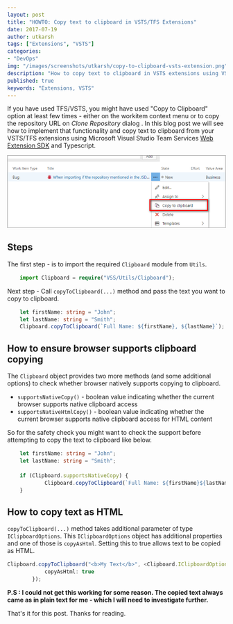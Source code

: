 ```yaml
---
layout: post
title: "HOWTO: Copy text to clipboard in VSTS/TFS Extensions"
date: 2017-07-19
author: utkarsh
tags: ["Extensions", "VSTS"]
categories:
- "DevOps"
img: "/images/screenshots/utkarsh/copy-to-clipboard-vsts-extension.png"
description: "How to copy text to clipboard in VSTS extensions using VSTS Web Extension SDK"
published: true
keywords: "Extensions, VSTS"
---
```

If you have used TFS/VSTS, you might have used "Copy to Clipboard" option at least few times - either on the workitem context menu or to copy the repository URL on *Clone Repository* dialog . In this blog post we will see how to implement that functionality and copy text to clipboard from your VSTS/TFS extensions using Microsoft Visual Studio Team Services [Web Extension SDK](https://github.com/Microsoft/vss-web-extension-sdk) and Typescript.

<!--more-->

![Image](/images/screenshots/utkarsh/copy-to-clipboard-vsts-extension.png)


## Steps ##

The first step - is to import the required `Clipboard` module from `Utils`.

```typescript
	import Clipboard = require("VSS/Utils/Clipboard");
``` 

Next step - Call `copyToClipboard(...)` method and pass the text you want to copy to clipboard.

```typescript
	let firstName: string = "John";
	let lastName: string = "Smith";
	Clipboard.copyToClipboard(`Full Name: ${firstName}, ${lastName}`);
```

## How to ensure browser supports clipboard copying ##

The `Clipboard` object provides two more methods (and some additional options) to check whether browser natively supports copying to clipboard.

- `supportsNativeCopy()` - boolean value indicating whether the current browser supports native clipboard access
- `supportsNativeHtmlCopy()` - boolean value indicating whether the current browser supports native clipboard access for HTML content

So for the safety check you might want to check the support before attempting to copy the text to clipboard like below.


```typescript
	let firstName: string = "John";
	let lastName: string = "Smith";

	if (Clipboard.supportsNativeCopy) {
            Clipboard.copyToClipboard(`Full Name: ${firstName}${lastName}`);
    }
```

## How to copy text as HTML ##

`copyToClipboard(...)` method takes additional parameter of type `IClipboardOptions`. This `IClipboardOptions` object has additional properties and one of those is `copyAsHtml`. Setting this to true allows text to be copied as HTML.


```typescript
Clipboard.copyToClipboard("<b>My Text</b>", <Clipboard.IClipboardOptions>{
            copyAsHtml: true
        });
```

**P.S : I could not get this working for some reason. The copied text always came as in plain text for me - which I will need to investigate further.**

That's it for this post. Thanks for reading.


